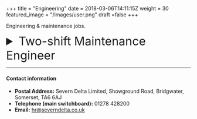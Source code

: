 +++
title = "Engineering"
date = 2018-03-06T14:11:15Z
weight = 30
featured_image = "/images/user.png"
draft =false
+++

Engineering & maintenance jobs.
<!--more-->

<details>
<summary style="font-size:2rem;"> Two-shift Maintenance Engineer</summary>

<br>

#### Shift pattern and pay:

**Pattern** - rotating shifts (6am-2.15pm / 2.00-10:15pm) Monday to Friday

**Salary** - £28,000 per annum

#### Summary

We require a time served multi-skilled engineer (Mechanical) from a manufacturing or packaging background. You will be  responsible for a wide range of tasks across the site.

Being part of the engineering team you will be expected to be intuitive and versatile and be able to work quickly and efficiently in order to maintain factory production levels and quality at all times.

#### Person Spec

The person we a looking for will have the following attributes:

* Time-served Multi-Skilled Engineer;
* Maintenance experience in an FMCG or packaging environment;
* Proven ability to carry out routine maintenance duties, ideally accredited to a recognised training standard;
* Able to read both mechanical and electrical drawings;
* Understanding of pneumatic systems and PLC circuits an advantage.

#### Main duties

The job holder will have the following day to day responsibilities:

* Maintain volume wet-wipe and dryer sheet production lines and associated services;
* Fault finding on both mechanical and small electrical equipment;
* Contribute to new product development projects and improvements in the factory;
* General facilities maintenance 
</details>
<hr>

#### Contact information
* **Postal Address:** Severn Delta Limited, Showground Road, Bridgwater, Somerset, TA6 6AJ
* **Telephone (main switchboard):** 01278 428200
* **Email:** hr@severndelta.co.uk
